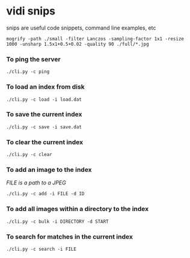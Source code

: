# vidi snips
snips are useful code snippets, command line examples, etc


```mogrify -path ./small -filter Lanczos -sampling-factor 1x1 -resize 1000 -unsharp 1.5x1+0.5+0.02 -quality 90 ./full/*.jpg```

### To ping the server
```./cli.py -c ping```

### To load an index from disk
```./cli.py -c load -i load.dat```

### To save the current index
```./cli.py -c save -i save.dat```

### To clear the current index
```Shell
./cli.py -c clear
```

### To add an image to the index
*FILE is a path to a JPEG*

```Shell
./cli.py -c add -i FILE -d ID
```

### To add all images within a directory to the index
```./cli.py -c bulk -i DIRECTORY -d START```

### To search for matches in the current index
```./cli.py -c search -i FILE```